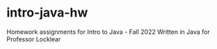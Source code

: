 # intro-java-hw
Homework assignments for Intro to Java - Fall 2022
Written in Java for Professor Locklear
